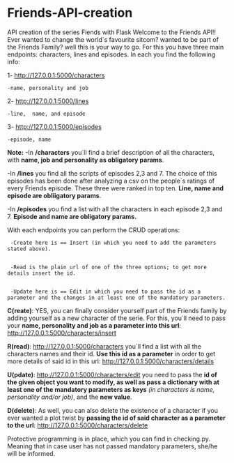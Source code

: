 # Friends-API-creation
API creation of the series Fiends with Flask
Welcome to the Friends API!! Ever wanted to change the world´s favourite sitcom? wanted to be part of the Friends Family? well this is your way to go. For this you have three main endpoints: characters, lines and episodes. In each you find the following info:

1- http://127.0.0.1:5000/characters 

    -name, personality and job


2- http://127.0.0.1:5000/lines

    -line,  name, and episode


3- http://127.0.0.1:5000/episodes

    -episode, name 




**Note:**
-In **/characters** you´ll find a brief description  of all the characters, with **name, job and personality as obligatory params**. 

-In **/lines** you find all the scripts of episodes 2,3 and 7. The choice of this episodes has been done after analyzing a csv on the people´s ratings of every Friends episode. These three were ranked in top ten. **Line, name and episode are obliigatory params**.

-In **/episodes** you find a  list with all the characters in each episode 2,3 and 7. **Episode and name are obligatory params.**




With each endpoints you can perform the CRUD operations:

     -Create here is == Insert (in which you need to add the parameters stated above).


     -Read is the plain url of one of the three options; to get more details insert the id. 


     -Update here is == Edit in which you need to pass the id as a parameter and the changes in at least one of the mandatory parameters. 


**C(reate)**:
YES, you can finally consider yourself part of the Friends family by adding yourself as a new character of the serie. For this, you´ll need to pass your **name, personality and job as a parameter into this url**:
http://127.0.0.1:5000/characters/insert


**R(read)**:
http://127.0.0.1:5000/characters you´ll find a list with all the characters names and their id. 
**Use this id as a parameter** in order to get more details of said id in this url:
http://127.0.0.1:5000/characters/details


**U(pdate)**:
http://127.0.0.1:5000/characters/edit you need to pass the **id of the given object you want to modify, as well as pass a dictionary with at least one of the mandatory parameters as keys** *(in characters is name, personality and/or job)*, and the **new value**. 



**D(delete)**:
As well, you can also delete the existence of a character if you ever wanted a plot twist by **passing the id of said character as a parameter to the url**:
http://127.0.0.1:5000/characters/delete 


Protective programming is in place, which you can find in checking.py. Meaning that in case user has not passed mandatory parameters, she/he will be informed.  





